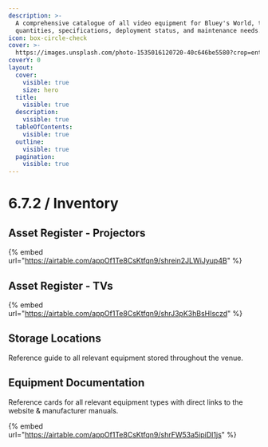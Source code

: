 ```yaml
---
description: >-
  A comprehensive catalogue of all video equipment for Bluey's World, tracking
  quantities, specifications, deployment status, and maintenance needs.
icon: box-circle-check
cover: >-
  https://images.unsplash.com/photo-1535016120720-40c646be5580?crop=entropy&cs=srgb&fm=jpg&ixid=M3wxOTcwMjR8MHwxfHNlYXJjaHwxfHxwcm9qZWN0b3J8ZW58MHx8fHwxNzQ2NzY0MzY1fDA&ixlib=rb-4.1.0&q=85
coverY: 0
layout:
  cover:
    visible: true
    size: hero
  title:
    visible: true
  description:
    visible: true
  tableOfContents:
    visible: true
  outline:
    visible: true
  pagination:
    visible: true
---
```


# 6.7.2 / Inventory

## Asset Register - Projectors

{% embed url="https://airtable.com/appOf1Te8CsKtfqn9/shrein2JLWiJyup4B" %}

## Asset Register - TVs

{% embed url="https://airtable.com/appOf1Te8CsKtfqn9/shrJ3pK3hBsHIsczd" %}

## Storage Locations

Reference guide to all relevant equipment stored throughout the venue.

## Equipment Documentation

Reference cards for all relevant equipment types with direct links to the website & manufacturer manuals.

{% embed url="https://airtable.com/appOf1Te8CsKtfqn9/shrFW53a5ipiDI1js" %}
